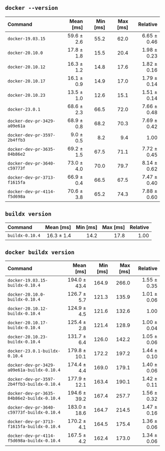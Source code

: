 ## `docker --version`

| Command | Mean [ms] | Min [ms] | Max [ms] | Relative |
|:---|---:|---:|---:|---:|
| `docker-19.03.15` | 59.6 ± 2.6 | 55.2 | 62.0 | 6.65 ± 0.46 |
| `docker-20.10.0` | 17.8 ± 1.8 | 15.5 | 20.4 | 1.98 ± 0.23 |
| `docker-20.10.12` | 16.3 ± 1.2 | 14.8 | 17.6 | 1.82 ± 0.16 |
| `docker-20.10.17` | 16.1 ± 0.9 | 14.9 | 17.0 | 1.79 ± 0.14 |
| `docker-20.10.23` | 13.5 ± 1.0 | 12.6 | 15.1 | 1.51 ± 0.14 |
| `docker-23.0.1` | 68.6 ± 2.3 | 66.5 | 72.0 | 7.66 ± 0.48 |
| `docker-dev-pr-3429-a09e61a` | 68.9 ± 0.8 | 68.2 | 70.3 | 7.69 ± 0.42 |
| `docker-dev-pr-3597-2b4ffb3` | 9.0 ± 0.5 | 8.2 | 9.4 | 1.00 |
| `docker-dev-pr-3635-84b86e2` | 69.2 ± 1.5 | 67.5 | 71.1 | 7.72 ± 0.45 |
| `docker-dev-pr-3640-c59773f` | 73.0 ± 4.0 | 70.0 | 79.7 | 8.14 ± 0.62 |
| `docker-dev-pr-3713-f1615fa` | 66.9 ± 0.4 | 66.5 | 67.5 | 7.47 ± 0.40 |
| `docker-dev-pr-4114-f5d698a` | 70.6 ± 3.8 | 65.2 | 74.3 | 7.88 ± 0.60 |

## `buildx version`

| Command | Mean [ms] | Min [ms] | Max [ms] | Relative |
|:---|---:|---:|---:|---:|
| `buildx-0.10.4` | 16.3 ± 1.4 | 14.2 | 17.8 | 1.00 |

## `docker buildx version`

| Command | Mean [ms] | Min [ms] | Max [ms] | Relative |
|:---|---:|---:|---:|---:|
| `docker-19.03.15-buildx-0.10.4` | 194.0 ± 43.4 | 164.9 | 266.0 | 1.55 ± 0.35 |
| `docker-20.10.0-buildx-0.10.4` | 126.7 ± 5.7 | 121.3 | 135.9 | 1.01 ± 0.06 |
| `docker-20.10.12-buildx-0.10.4` | 124.9 ± 4.5 | 121.6 | 132.6 | 1.00 |
| `docker-20.10.17-buildx-0.10.4` | 125.4 ± 2.8 | 121.4 | 128.9 | 1.00 ± 0.04 |
| `docker-20.10.23-buildx-0.10.4` | 131.7 ± 6.4 | 126.0 | 142.2 | 1.05 ± 0.06 |
| `docker-23.0.1-buildx-0.10.4` | 179.8 ± 10.1 | 172.2 | 197.2 | 1.44 ± 0.10 |
| `docker-dev-pr-3429-a09e61a-buildx-0.10.4` | 174.4 ± 4.4 | 169.0 | 179.1 | 1.40 ± 0.06 |
| `docker-dev-pr-3597-2b4ffb3-buildx-0.10.4` | 177.9 ± 12.1 | 163.4 | 190.1 | 1.42 ± 0.11 |
| `docker-dev-pr-3635-84b86e2-buildx-0.10.4` | 194.6 ± 39.2 | 167.4 | 257.7 | 1.56 ± 0.32 |
| `docker-dev-pr-3640-c59773f-buildx-0.10.4` | 183.0 ± 18.6 | 164.7 | 214.5 | 1.47 ± 0.16 |
| `docker-dev-pr-3713-f1615fa-buildx-0.10.4` | 170.2 ± 4.1 | 164.5 | 175.4 | 1.36 ± 0.06 |
| `docker-dev-pr-4114-f5d698a-buildx-0.10.4` | 167.5 ± 4.2 | 162.4 | 173.0 | 1.34 ± 0.06 |
